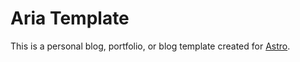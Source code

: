 # Aria Template

This is a personal blog, portfolio, or blog template created for [Astro](https://astro.build).
